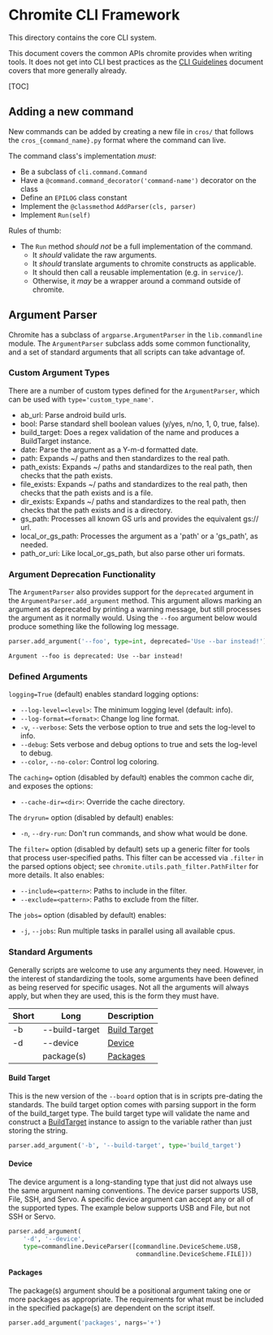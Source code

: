 # Chromite CLI Framework

This directory contains the core CLI system.

This document covers the common APIs chromite provides when writing tools.
It does not get into CLI best practices as the [CLI Guidelines] document covers
that more generally already.

[TOC]

## Adding a new command

New commands can be added by creating a new file in `cros/` that follows
the `cros_{command_name}.py` format where the command can live.

The command class's implementation _must_:
*   Be a subclass of `cli.command.Command`
*   Have a `@command.command_decorator('command-name')` decorator on the class
*   Define an `EPILOG` class constant
*   Implement the `@classmethod` `AddParser(cls, parser)`
*   Implement `Run(self)`

Rules of thumb:
*   The `Run` method _should not_ be a full implementation of the command.
    *   It _should_ validate the raw arguments.
    *   It _should_ translate arguments to chromite constructs as applicable.
    *   It should then call a reusable implementation (e.g. in `service/`).
    *   Otherwise, it _may_ be a wrapper around a command outside of chromite.

## Argument Parser

Chromite has a subclass of `argparse.ArgumentParser` in the `lib.commandline`
module.
The `ArgumentParser` subclass adds some common functionality, and a set of
standard arguments that all scripts can take advantage of.

### Custom Argument Types

There are a number of custom types defined for the `ArgumentParser`,
which can be used with `type='custom_type_name'`.

*   ab_url: Parse android build urls.
*   bool: Parse standard shell boolean values (y/yes, n/no, 1, 0, true, false).
*   build_target: Does a regex validation of the name and produces a
    BuildTarget instance.
*   date: Parse the argument as a Y-m-d formatted date.
*   path: Expands ~/ paths and then standardizes to the real path.
*   path_exists: Expands ~/ paths and standardizes to the real path,
    then checks that the path exists.
*   file_exists: Expands ~/ paths and standardizes to the real path,
    then checks that the path exists and is a file.
*   dir_exists: Expands ~/ paths and standardizes to the real path,
    then checks that the path exists and is a directory.
*   gs_path: Processes all known GS urls and provides the equivalent gs:// url.
*   local_or_gs_path: Processes the argument as a 'path' or a 'gs_path',
    as needed.
*   path_or_uri: Like local_or_gs_path, but also parse other uri formats.

### Argument Deprecation Functionality

The `ArgumentParser` also provides support for the `deprecated` argument in the
`ArgumentParser.add_argument` method.
This argument allows marking an argument as deprecated by printing a warning
message, but still processes the argument as it normally would.
Using the `--foo` argument below would produce something like the following log
message.

```python
parser.add_argument('--foo', type=int, deprecated='Use --bar instead!')
```

```text
Argument --foo is deprecated: Use --bar instead!
```

### Defined Arguments

`logging=True` (default) enables standard logging options:

*   `--log-level=<level>`: The minimum logging level (default: info).
*   `--log-format=<format>`: Change log line format.
*   `-v`, `--verbose`: Sets the verbose option to true and sets the log-level to
    info.
*   `--debug`: Sets verbose and debug options to true and sets the log-level to
    debug.
*   `--color`, `--no-color`: Control log coloring.

The `caching=` option (disabled by default) enables the common cache dir, and
exposes the options:

*   `--cache-dir=<dir>`: Override the cache directory.

The `dryrun=` option (disabled by default) enables:

*   `-n`, `--dry-run`: Don't run commands, and show what would be done.

The `filter=` option (disabled by default) sets up a generic filter for tools
that process user-specified paths.  This filter can be accessed via `.filter`
in the parsed options object; see `chromite.utils.path_filter.PathFilter` for
more details.  It also enables:

*   `--include=<pattern>`: Paths to include in the filter.
*   `--exclude=<pattern>`: Paths to exclude from the filter.

The `jobs=` option (disabled by default) enables:

*   `-j`, `--jobs`: Run multiple tasks in parallel using all available cpus.

### Standard Arguments

Generally scripts are welcome to use any arguments they need.
However, in the interest of standardizing the tools, some arguments have been
defined as being reserved for specific usages.
Not all the arguments will always apply, but when they are used, this is the
form they must have.

| Short | Long | Description |
|---|---|---|
| -b | --build-target | [Build Target](#Build-Target) |
| -d | --device | [Device](#Device) |
| | package(s) | [Packages](#Packages) |

#### Build Target

This is the new version of the `--board` option that is in scripts pre-dating
the standards.
The build target option comes with parsing support in the form of the
build_target type.
The build target type will validate the name and construct a
[BuildTarget](/lib/build_target_lib.py)
instance to assign to the variable rather than just storing the string.

```python
parser.add_argument('-b', '--build-target', type='build_target')
```

#### Device

The device argument is a long-standing type that just did not always use the
same argument naming conventions.
The device parser supports USB, File, SSH, and Servo.
A specific device argument can accept any or all of the supported types.
The example below supports USB and File, but not SSH or Servo.

```python
parser.add_argument(
    '-d', '--device',
    type=commandline.DeviceParser([commandline.DeviceScheme.USB,
                                   commandline.DeviceScheme.FILE]))
```

#### Packages

The package(s) argument should be a positional argument taking one or more
packages as appropriate.
The requirements for what must be included in the specified package(s) are
dependent on the script itself.

```python
parser.add_argument('packages', nargs='+')
```

[CLI Guidelines]: /docs/cli-guidelines.md
